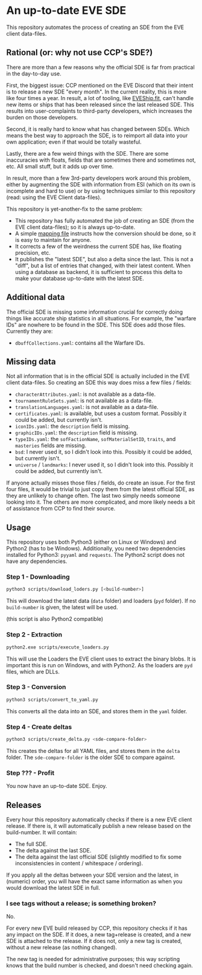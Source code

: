 # An up-to-date EVE SDE

This repository automates the process of creating an SDE from the EVE client data-files.

## Rational (or: why not use CCP's SDE?)

There are more than a few reasons why the official SDE is far from practical in the day-to-day use.

First, the biggest issue: CCP mentioned on the EVE Discord that their intent is to release a new SDE "every month".
In the current reality, this is more like four times a year.
In result, a lot of tooling, like [EVEShip.fit](https://eveship.fit), can't handle new items or ships that has been released since the last released SDE.
This results into user-complaints to third-party developers, which increases the burden on those developers.

Second, it is really hard to know what has changed between SDEs.
Which means the best way to approach the SDE, is to reimport all data into your own application; even if that would be totally wasteful.

Lastly, there are a few weird things with the SDE.
There are some inaccuracies with floats, fields that are sometimes there and sometimes not, etc.
All small stuff, but it adds up over time.

In result, more than a few 3rd-party developers work around this problem, either by augmenting the SDE with information from ESI (which on its own is incomplete and hard to use) or by using techniques similar to this repository (read: using the EVE Client data-files).

This repository is yet-another-fix to the same problem:
- This repository has fully automated the job of creating an SDE (from the EVE client data-files); so it is always up-to-date.
- A simple [mapping file](./mapping.yaml) instructs how the conversion should be done, so it is easy to maintain for anyone.
- It corrects a few of the weirdness the current SDE has, like floating precision, etc.
- It publishes the "latest SDE", but also a delta since the last. This is not a "diff", but a list of entries that changed, with their latest content.
  When using a database as backend, it is sufficient to process this delta to make your database up-to-date with the latest SDE.

## Additional data

The official SDE is missing some information crucial for correctly doing things like accurate ship statistics in all situations.
For example, the "warfare IDs" are nowhere to be found in the SDE.
This SDE does add those files.
Currently they are:

- `dbuffCollections.yaml`: contains all the Warfare IDs.

## Missing data

Not all information that is in the official SDE is actually included in the EVE client data-files.
So creating an SDE this way does miss a few files / fields:

- `characterAttributes.yaml`: is not available as a data-file.
- `tournamentRuleSets.yaml`: is not available as a data-file.
- `translationLanguages.yaml`: is not available as a data-file.
- `certificates.yaml`: is available, but uses a custom format.
  Possibly it could be added, but currently isn't.
- `iconIDs.yaml`: the `description` field is missing.
- `graphicIDs.yaml`: the `description` field is missing.
- `typeIDs.yaml`: the `sofFactionName`, `sofMaterialSetID`, `traits`, and `masteries` fields are missing.
- `bsd`: I never used it, so I didn't look into this.
  Possibly it could be added, but currently isn't.
- `universe` / `landmarks`: I never used it, so I didn't look into this.
  Possibly it could be added, but currently isn't.

If anyone actually misses those files / fields, do create an issue.
For the first four files, it would be trivial to just copy them from the latest official SDE, as they are unlikely to change often.
The last two simply needs someone looking into it.
The others are more complicated, and more likely needs a bit of assistance from CCP to find their source.

## Usage

This repository uses both Python3 (either on Linux or Windows) and Python2 (has to be Windows).
Additionally, you need two dependencies installed for Python3: `pyyaml` and `requests`.
The Python2 script does not have any dependencies.

### Step 1 - Downloading

```bash
python3 scripts/download_loders.py [<build-number>]
```

This will download the latest data (`data` folder) and loaders (`pyd` folder).
If no `build-number` is given, the latest will be used.

(this script is also Python2 compatible)

### Step 2 - Extraction

```bash
python2.exe scripts/execute_loaders.py
```

This will use the Loaders the EVE client uses to extract the binary blobs.
It is important this is run on Windows, and with Python2.
As the loaders are `pyd` files, which are DLLs.

### Step 3 - Conversion

```bash
python3 scripts/convert_to_yaml.py
```

This converts all the data into an SDE, and stores them in the `yaml` folder.

### Step 4 - Create deltas

```bash
python3 scripts/create_delta.py <sde-compare-folder>
```

This creates the deltas for all YAML files, and stores them in the `delta` folder.
The `sde-compare-folder` is the older SDE to compare against.

### Step ??? - Profit

You now have an up-to-date SDE.
Enjoy.

## Releases

Every hour this repository automatically checks if there is a new EVE client release.
If there is, it will automatically publish a new release based on the build-number.
It will contain:
- The full SDE.
- The delta against the last SDE.
- The delta against the last official SDE (slightly modified to fix some inconsistencies in content / whitespace / ordering).

If you apply all the deltas between your SDE version and the latest, in (numeric) order, you will have the exact same information as when you would download the latest SDE in full.

### I see tags without a release; is something broken?

No.

For every new EVE build released by CCP, this repository checks if it has any impact on the SDE.
If it does, a new tag+release is created, and a new SDE is attached to the release.
If it does not, only a new tag is created, without a new release (as nothing changed).

The new tag is needed for administrative purposes; this way scripting knows that the build number is checked, and doesn't need checking again.

